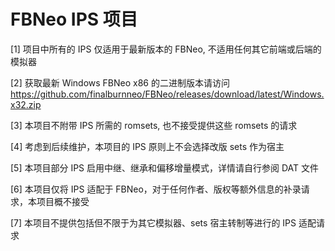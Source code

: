 # FBNeo IPS 项目

[1] 项目中所有的 IPS 仅适用于最新版本的 FBNeo, 不适用任何其它前端或后端的模拟器

[2] 获取最新 Windows FBNeo x86 的二进制版本请访问 https://github.com/finalburnneo/FBNeo/releases/download/latest/Windows.x32.zip

[3] 本项目不附带 IPS 所需的 romsets, 也不接受提供这些 romsets 的请求

[4] 考虑到后续维护，本项目的 IPS 原则上不会选择改版 sets 作为宿主

[5] 本项目部分 IPS 启用中继、继承和偏移增量模式，详情请自行参阅 DAT 文件

[6] 本项目仅将 IPS 适配于 FBNeo，对于任何作者、版权等额外信息的补录请求，本项目概不接受

[7] 本项目不提供包括但不限于为其它模拟器、sets 宿主转制等进行的 IPS 适配请求